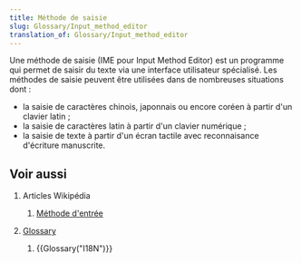 ```yaml
---
title: Méthode de saisie
slug: Glossary/Input_method_editor
translation_of: Glossary/Input_method_editor
---
```


Une méthode de saisie (IME pour Input Method Editor) est un programme qui permet de saisir du texte via une interface utilisateur spécialisé. Les méthodes de saisie peuvent être utilisées dans de nombreuses situations dont :

- la saisie de caractères chinois, japonnais ou encore coréen à partir d'un clavier latin ;
- la saisie de caractères latin à partir d'un clavier numérique ;
- la saisie de texte à partir d'un écran tactile avec reconnaisance d'écriture manuscrite.

## Voir aussi

1. Articles Wikipédia

   1. [Méthode d'entrée](https://fr.wikipedia.org/wiki/M%C3%A9thode_d%27entr%C3%A9e)

2. [Glossary](/fr/docs/Glossary)

   1. {{Glossary("I18N")}}
